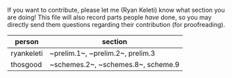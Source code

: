If you want to contribute, please let me (Ryan Keleti) know what section you are doing!
This file will also record parts people _have_ done, so you may directly send them questions regarding their contribution (for proofreading).

|person        |section|
|-|-|
| ryankeleti      |~prelim.1~, ~prelim.2~, prelim.3|
| thosgood        |~schemes.2~, ~schemes.8~, scheme.9|
